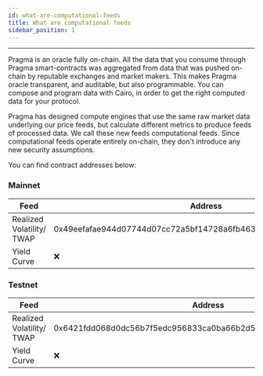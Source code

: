 ```yaml
---
id: what-are-computational-feeds
title: What are computational feeds
sidebar_position: 1
---
```


---

Pragma is an oracle fully on-chain. All the data that you consume through Pragma smart-contracts was aggregated from data that was pushed on-chain by reputable exchanges and market makers. This makes Pragma oracle transparent, and auditable, but also programmable. You can compose and program data with Cairo, in order to get the right computed data for your protocol.

Pragma has designed compute engines that use the same raw market data underlying our price feeds, but calculate different metrics to produce feeds of processed data. We call these new feeds computational feeds. Since computational feeds operate entirely on-chain, they don't introduce any new security assumptions.

You can find contract addresses below:

### Mainnet

| Feed                      | Address                                                           | Explorer                                                                                                                                                                                                                                                            |
| ------------------------- | ----------------------------------------------------------------- | ------------------------------------------------------------------------------------------------------------------------------------------------------------------------------------------------------------------------------------------------------------------- |
| Realized Volatility/ TWAP | 0x49eefafae944d07744d07cc72a5bf14728a6fb463c3eae5bca13552f5d455fd | [Starkscan](https://testnet.starkscan.co/contract/0x49eefafae944d07744d07cc72a5bf14728a6fb463c3eae5bca13552f5d455fd#read-contract) [Voyager](https://goerli.voyager.online/contract/0x49eefafae944d07744d07cc72a5bf14728a6fb463c3eae5bca13552f5d455fd#readContract) |
| Yield Curve               | ❌                                                                 | [Starkscan](https://testnet.starkscan.co/contract/x#read-contract) [Voyager](https://goerli.voyager.online/contract/x#readContract)                                                                                                                                 |

### Testnet

| Feed                      | Address                                                           | Explorer                                                                                                                                                                                                                                                            |
| ------------------------- | ----------------------------------------------------------------- | ------------------------------------------------------------------------------------------------------------------------------------------------------------------------------------------------------------------------------------------------------------------- |
| Realized Volatility/ TWAP | 0x6421fdd068d0dc56b7f5edc956833ca0ba66b2d5f9a8fea40932f226668b5c4 | [Starkscan](https://testnet.starkscan.co/contract/0x6421fdd068d0dc56b7f5edc956833ca0ba66b2d5f9a8fea40932f226668b5c4#read-contract) [Voyager](https://goerli.voyager.online/contract/0x6421fdd068d0dc56b7f5edc956833ca0ba66b2d5f9a8fea40932f226668b5c4#readContract) |
| Yield Curve               | ❌                                                                 | [Starkscan](https://testnet.starkscan.co/contract/x#read-contract) [Voyager](https://goerli.voyager.online/contract/x#readContract)                                                                                                                                 |
